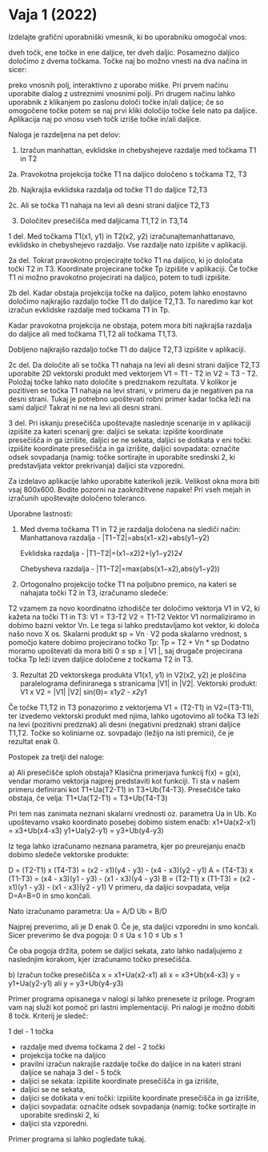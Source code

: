 # Vaja 1 (2022)
 
Izdelajte grafični uporabniški vmesnik, ki bo uporabniku omogočal vnos:

dveh točk,
ene točke in ene daljice,
ter dveh daljic.
Posamezno daljico določimo z dvema točkama. Točke naj bo možno vnesti na dva načina in sicer:

preko vnosnih polj,
interaktivno z uporabo miške.
Pri prvem načinu uporabite dialog z ustreznimi vnosnimi polji. Pri drugem načinu lahko uporabnik z klikanjem po zaslonu določi točke in/ali daljice; če so omogočene točke potem se naj prvi kliki določijo točke šele nato pa daljice. Aplikacija naj po vnosu vseh točk izriše točke in/ali daljice.

 

Naloga je razdeljena na pet delov:

 

1.  Izračun manhattan, evklidske in chebyshejeve razdalje med točkama T1 in T2

2a. Pravokotna projekcija točke T1 na daljico določeno s točkama T2, T3

2b. Najkrajša evklidska razdalja od točke T1 do daljice T2,T3

2c. Ali se točka T1 nahaja na levi ali desni strani daljice T2,T3

3.  Določitev presečišča med daljicama T1,T2 in T3,T4

 

1 del. Med točkama T1(x1, y1) in T2(x2, y2) izračunajtemanhattanavo, evklidsko in chebyshejevo razdaljo. Vse razdalje nato izpišite v aplikaciji.
 

2a del. Tokrat pravokotno projecirajte točko T1 na daljico, ki jo določata točki T2 in T3. Koordinate projecirane točke Tp izpišite v aplikaciji. Če točke T1 ni možno pravokotno projecirati na daljico, potem to tudi izpišite.

 

2b del. Kadar obstaja projekcija točke na daljico, potem lahko enostavno določimo najkrajšo razdaljo točke T1 do daljice T2,T3. To naredimo kar kot izračun evklidske razdalje med točkama T1 in Tp.

Kadar pravokotna projekcija ne obstaja, potem mora biti najkrajša razdalja do daljice ali med točkama T1,T2 ali točkama T1,T3.

Dobljeno najkrajšo razdaljo točke T1 do daljice T2,T3 izpišite v aplikaciji.



2c del. Da določite ali se točka T1 nahaja na levi ali desni strani daljice T2,T3 uporabite 2D vektorski produkt med vektorjem V1 = T1 - T2 in V2 = T3 - T2. Položaj točke lahko nato določite s predznakom rezultata. V kolikor je pozitiven se točka T1 nahaja na levi strani, v primeru da je negativen pa na desni strani. Tukaj je potrebno upoštevati robni primer kadar točka leži na sami daljici! Takrat ni ne na levi ali desni strani.

3 del. Pri iskanju presečišča upoštevajte naslednje scenarije in v aplikaciji izpišite za kateri scenarij gre:
daljici se sekata: izpišite koordinate presečišča in ga izrišite,
daljici se ne sekata,
daljici se dotikata v eni točki: izpišite koordinate presečišča in ga izrišite,
daljici sovpadata: označite odsek sovpadanja (namig: točke sortirajte in uporabite sredinski 2, ki predstavljata vektor prekrivanja)
daljici sta vzporedni.
 
Za izdelavo aplikacije lahko uporabite katerikoli jezik. Velikost okna mora biti vsaj 800x600. Bodite pozorni na zaokrožitvene napake! Pri vseh mejah in izračunih upoštevajte določeno toleranco.
 
Uporabne lastnosti:
1. Med dvema točkama T1 in T2 je razdalja določena na slediči način:
   Manhattanova razdalja - |T1−T2|=abs(x1−x2)+abs(y1−y2)

   Evklidska razdalja - |T1−T2|=(x1−x2)2+(y1−y2)2√

   Chebysheva razdalja - |T1−T2|=max(abs(x1−x2),abs(y1−y2))

2. Ortogonalno projekcijo točke T1 na poljubno premico, na kateri se nahajata točki T2 in T3, izračunamo sledeče:

T2 vzamem za novo koordinatno izhodišče ter določimo vektorja V1 in V2, ki kažeta na točki T1 in T3:
V1 = T3-T2
V2 = T1-T2
Vektor V1 normaliziramo in dobimo bazni vektor Vn. Le tega si lahko predstavljamo kot vektor, ki določa našo novo X os.
Skalarni produkt sp = Vn · V2 poda skalarno vrednost, s pomočjo katere dobimo projecirano točko Tp:
Tp = T2 + Vn * sp
Dodatno moramo upoštevati da mora biti 0 ≤ sp ≤ | V1 |, saj drugače projecirana točka Tp leži izven daljice določene z točkama T2 in T3.

 

3. Rezultat 2D vektorskega produkta V1(x1, y1) in V2(x2, y2) je ploščina paralelograma definiranega s stranicama |V1| in |V2|. Vektorski produkt: V1 x V2 = |V1| |V2| sin(Θ)= x1*y2 - x2*y1

Če točke T1,T2 in T3 ponazorimo z vektorjema V1 = (T2-T1) in V2=(T3-T1), ter izvedemo vektorski produkt med njima, lahko ugotovimo ali točka T3 leži na levi (pozitivni predznak) ali desni (negativni predznak) strani daljice T1,T2. Točke so koliniarne oz. sovpadajo (ležijo na isti premici), če je rezultat enak 0.

Postopek za tretji del naloge:
 
a) Ali presečišče sploh obstaja?
Klasična primerjava funkcij f(x) = g(x), vendar moramo vektorja najprej predstaviti kot funkciji. Ti sta v našem primeru definirani kot T1+Ua(T2-T1) in T3+Ub(T4-T3). Presečišče tako obstaja, če velja:
T1+Ua(T2-T1) = T3+Ub(T4-T3)
 
Pri tem nas zanimata neznani skalarni vrednosti oz. parametra Ua in Ub. Ko upoštevamo vsako koordinato posebej dobimo sistem enačb:
x1+Ua(x2-x1) = x3+Ub(x4-x3)
y1+Ua(y2-y1) = y3+Ub(y4-y3)
 
Iz tega lahko izračunamo neznana parametra, kjer po preurejanju enačb dobimo sledeče vektorske produkte:

D = (T2-T1) x (T4-T3) = (x2 - x1)(y4 - y3) - (x4 - x3)(y2 - y1)
A = (T4-T3) x (T1-T3) = (x4 - x3)(y1 - y3) - (x1 - x3)(y4 - y3)
B = (T2-T1) x (T1-T3) = (x2 - x1)(y1 - y3) - (x1 - x3)(y2 - y1)
V primeru, da daljici sovpadata, velja D=A=B=0 in smo končali.
 
Nato izračunamo parametra:
Ua = A/D
Ub = B/D
 
Najprej preverimo, ali je D enak 0. Če je, sta daljici vzporedni in smo končali. Sicer preverimo še dva pogoja:
0 ≤ Ua ≤ 1
0 ≤ Ub ≤ 1
 
Če oba pogoja držita, potem se daljici sekata, zato lahko nadaljujemo z naslednjim korakom, kjer izračunamo točko presečišča. 
 
b) Izračun točke presečišča
x = x1+Ua(x2-x1) ali x = x3+Ub(x4-x3)
y = y1+Ua(y2-y1) ali y = y3+Ub(y4-y3)
 
Primer programa opisanega v nalogi si lahko prenesete iz priloge. Program vam naj služi kot pomoč pri lastni implementaciji.
Pri nalogi je možno dobiti 8 točk. Kriterij je sledeč:

1 del - 1 točka
 - razdalje med dvema točkama
2 del - 2 točki
 - projekcija točke na daljico
 - pravilni izračun nakrajše razdalje točke do daljice in na kateri strani daljice se nahaja
3 del - 5 točk
 - daljici se sekata: izpišite koordinate presečišča in ga izrišite,
 - daljici se ne sekata,
 - daljici se dotikata v eni točki: izpišite koordinate presečišča in ga izrišite,
 - daljici sovpadata: označite odsek sovpadanja (namig: točke sortirajte in uporabite sredinski 2, ki        
 - daljici sta vzporedni.

Primer programa si lahko pogledate tukaj.